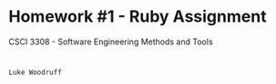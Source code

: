 # Homework #1 - Ruby Assignment 
CSCI 3308 - Software Engineering Methods and Tools
#
	Luke Woodruff
